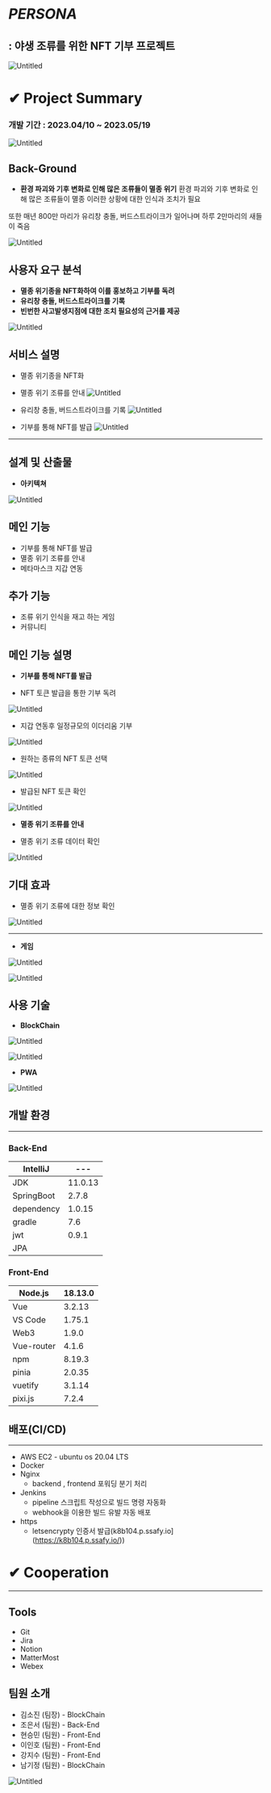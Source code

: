 # ***PERSONA***

## **: 야생 조류를 위한 NFT 기부 프로젝트**

![Untitled](images/image1.png)

# ✔ Project Summary


### 개발 기간 : 2023.04/10 ~ 2023.05/19

![Untitled](images/image2.png)

## Back-Ground

- **환경 파괴와 기후 변화로 인해 많은 조류들이 멸종 위기**
환경 파괴와 기후 변화로 인해 많은 조류들이 멸종
이러한 상황에 대한 인식과 조치가 필요

또한 매년 800만 마리가 유리창 충돌, 버드스트라이크가 일어나며
하루 2만마리의 새들이 죽음

![Untitled](images/image3.png)

## 사용자 요구 분석

- **멸종 위기종을 NFT화하여 이를 홍보하고 기부를 독려**
- **유리창 충돌, 버드스트라이크를 기록**
- **빈번한 사고발생지점에 대한 조치 필요성의 근거를 제공**

![Untitled](images/image4.png)


## 서비스 설명

- 멸종 위기종을 NFT화


- 멸종 위기 조류를 안내
![Untitled](images/image5.png)

- 유리창 충돌, 버드스트라이크를 기록
![Untitled](images/image6.png)

- 기부를 통해 NFT를 발급
![Untitled](images/image7.png)


---

## 설계 및 산출물



- **아키텍쳐**

![Untitled](images/image8.png)




 

## 메인 기능

- 기부를 통해 NFT를 발급
- 멸종 위기 조류를 안내
- 메타마스크 지갑 연동

## 추가 기능

- 조류 위기 인식을 재고 하는 게임
- 커뮤니티

## 메인 기능 설명

- **기부를 통해 NFT를 발급**

- NFT 토큰 발급을 통한 기부 독려

![Untitled](images/image9.png)

- 지갑 연동후 일정규모의 이더리움 기부

![Untitled](images/image10.png)

- 원하는 종류의 NFT 토큰 선택

![Untitled](images/image11.png)

- 발급된 NFT 토큰 확인

![Untitled](images/image12.png)


- **멸종 위기 조류를 안내**


- 멸종 위기 조류 데이터 확인

![Untitled](images/image13.png)

## 기대 효과

- 멸종 위기 조류에 대한 정보 확인

![Untitled](images/image14.png)


---

-  **게임**

![Untitled](images/image15.png)


![Untitled](images/image16.png)



## 사용 기술

- **BlockChain**

![Untitled](images/image17.png)

![Untitled](images/image18.png)


- **PWA**

![Untitled](images/image19.png)



## 개발 환경

---

### **Back-End**

| IntelliJ | ---|
| --- | --- |
| JDK | 11.0.13 |
| SpringBoot | 2.7.8 |
| dependency | 1.0.15 |
| gradle | 7.6 |
| jwt | 0.9.1 |
| JPA |  |

### Front-End

| Node.js | 18.13.0 |
| --- | --- |
| Vue | 3.2.13 |
| VS Code | 1.75.1 |
| Web3 | 1.9.0 |
| Vue-router | 4.1.6 |
| npm | 8.19.3 |
| pinia | 2.0.35 |
| vuetify | 3.1.14 |
| pixi.js | 7.2.4 |




## 배포(CI/CD)

---

- AWS EC2 - ubuntu os 20.04 LTS
- Docker
- Nginx
    - backend , frontend 포워딩 분기 처리
- Jenkins
    - pipeline 스크립트 작성으로 빌드 명령 자동화
    - webhook을 이용한 빌드 유발 자동 배포
- https
    - letsencrypty 인증서 발급(k8b104.p.ssafy.io](https://k8b104.p.ssafy.io/))

# ✔ **Cooperation**

---

## Tools

- Git
- Jira
- Notion
- MatterMost
- Webex

## 팀원 소개

- 김소진 (팀장) - BlockChain
- 조은서 (팀원) - Back-End
- 현승민 (팀원) - Front-End
- 이인호 (팀원) - Front-End
- 강지수 (팀원) - Front-End
- 남기정 (팀원) - BlockChain

![Untitled](images/image20.png)